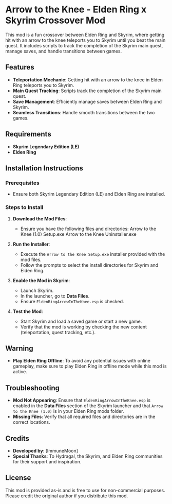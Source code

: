 # Arrow to the Knee - Elden Ring x Skyrim Crossover Mod

This mod is a fun crossover between Elden Ring and Skyrim, where getting hit with an arrow to the knee teleports you to Skyrim until you beat the main quest. It includes scripts to track the completion of the Skyrim main quest, manage saves, and handle transitions between games.

## Features

- **Teleportation Mechanic**: Getting hit with an arrow to the knee in Elden Ring teleports you to Skyrim.
- **Main Quest Tracking**: Scripts track the completion of the Skyrim main quest.
- **Save Management**: Efficiently manage saves between Elden Ring and Skyrim.
- **Seamless Transitions**: Handle smooth transitions between the two games.

## Requirements

- **Skyrim Legendary Edition (LE)**
- **Elden Ring**

## Installation Instructions

### Prerequisites

- Ensure both Skyrim Legendary Edition (LE) and Elden Ring are installed.

### Steps to Install

1. **Download the Mod Files**:
   - Ensure you have the following files and directories:
     Arrow to the Knee (1.0) Setup.exe
     Arrow to the Knee Uninstaller.exe

2. **Run the Installer**:
   - Execute the `Arrow to the Knee Setup.exe` installer provided with the mod files.
   - Follow the prompts to select the install directories for Skyrim and Elden Ring.

3. **Enable the Mod in Skyrim**:
   - Launch Skyrim.
   - In the launcher, go to **Data Files**.
   - Ensure `EldenRingArrowInTheKnee.esp` is checked.

4. **Test the Mod**:
   - Start Skyrim and load a saved game or start a new game.
   - Verify that the mod is working by checking the new content (teleportation, quest tracking, etc.).

## Warning

- **Play Elden Ring Offline**: To avoid any potential issues with online gameplay, make sure to play Elden Ring in offline mode while this mod is active.

## Troubleshooting

- **Mod Not Appearing**: Ensure that `EldenRingArrowInTheKnee.esp` is enabled in the **Data Files** section of the Skyrim launcher and that `Arrow to the Knee (1.0)` is in your Elden Ring mods folder.
- **Missing Files**: Verify that all required files and directories are in the correct locations.

## Credits

- **Developed by**: [ImmuneMoon]
- **Special Thanks**: To Hydragal, the Skyrim, and Elden Ring communities for their support and inspiration.

## License

This mod is provided as-is and is free to use for non-commercial purposes. Please credit the original author if you distribute this mod.